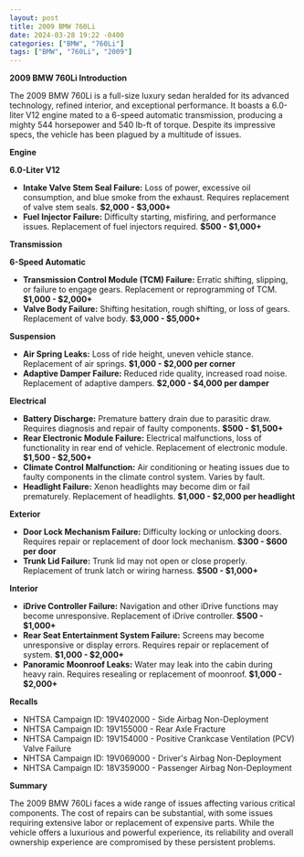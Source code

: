 ```yaml
---
layout: post
title: 2009 BMW 760Li
date: 2024-03-28 19:22 -0400
categories: ["BMW", "760Li"]
tags: ["BMW", "760Li", "2009"]
---
```

**2009 BMW 760Li Introduction**

The 2009 BMW 760Li is a full-size luxury sedan heralded for its advanced technology, refined interior, and exceptional performance. It boasts a 6.0-liter V12 engine mated to a 6-speed automatic transmission, producing a mighty 544 horsepower and 540 lb-ft of torque. Despite its impressive specs, the vehicle has been plagued by a multitude of issues.

**Engine**

**6.0-Liter V12**

* **Intake Valve Stem Seal Failure:** Loss of power, excessive oil consumption, and blue smoke from the exhaust. Requires replacement of valve stem seals. **$2,000 - $3,000+**
* **Fuel Injector Failure:** Difficulty starting, misfiring, and performance issues. Replacement of fuel injectors required. **$500 - $1,000+**

**Transmission**

**6-Speed Automatic**

* **Transmission Control Module (TCM) Failure:** Erratic shifting, slipping, or failure to engage gears. Replacement or reprogramming of TCM. **$1,000 - $2,000+**
* **Valve Body Failure:** Shifting hesitation, rough shifting, or loss of gears. Replacement of valve body. **$3,000 - $5,000+**

**Suspension**

* **Air Spring Leaks:** Loss of ride height, uneven vehicle stance. Replacement of air springs. **$1,000 - $2,000 per corner**
* **Adaptive Damper Failure:** Reduced ride quality, increased road noise. Replacement of adaptive dampers. **$2,000 - $4,000 per damper**

**Electrical**

* **Battery Discharge:** Premature battery drain due to parasitic draw. Requires diagnosis and repair of faulty components. **$500 - $1,500+**
* **Rear Electronic Module Failure:** Electrical malfunctions, loss of functionality in rear end of vehicle. Replacement of electronic module. **$1,500 - $2,500+**
* **Climate Control Malfunction:** Air conditioning or heating issues due to faulty components in the climate control system. Varies by fault.
* **Headlight Failure:** Xenon headlights may become dim or fail prematurely. Replacement of headlights. **$1,000 - $2,000 per headlight**

**Exterior**

* **Door Lock Mechanism Failure:** Difficulty locking or unlocking doors. Requires repair or replacement of door lock mechanism. **$300 - $600 per door**
* **Trunk Lid Failure:** Trunk lid may not open or close properly. Replacement of trunk latch or wiring harness. **$500 - $1,000+**

**Interior**

* **iDrive Controller Failure:** Navigation and other iDrive functions may become unresponsive. Replacement of iDrive controller. **$500 - $1,000+**
* **Rear Seat Entertainment System Failure:** Screens may become unresponsive or display errors. Requires repair or replacement of system. **$1,000 - $2,000+**
* **Panoramic Moonroof Leaks:** Water may leak into the cabin during heavy rain. Requires resealing or replacement of moonroof. **$1,000 - $2,000+**

**Recalls**

* NHTSA Campaign ID: 19V402000 - Side Airbag Non-Deployment
* NHTSA Campaign ID: 19V155000 - Rear Axle Fracture
* NHTSA Campaign ID: 19V154000 - Positive Crankcase Ventilation (PCV) Valve Failure
* NHTSA Campaign ID: 19V069000 - Driver's Airbag Non-Deployment
* NHTSA Campaign ID: 18V359000 - Passenger Airbag Non-Deployment

**Summary**

The 2009 BMW 760Li faces a wide range of issues affecting various critical components. The cost of repairs can be substantial, with some issues requiring extensive labor or replacement of expensive parts. While the vehicle offers a luxurious and powerful experience, its reliability and overall ownership experience are compromised by these persistent problems.
